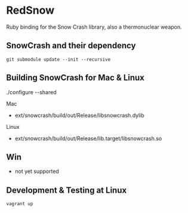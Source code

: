 # RedSnow

Ruby binding for the Snow Crash library, also a thermonuclear weapon.

## SnowCrash and their dependency

    git submodule update --init --recursive


## Building SnowCrash for Mac & Linux

./configure --shared

Mac
- ext/snowcrash/build/out/Release/libsnowcrash.dylib

Linux

- ext/snowcrash/build/out/Release/lib.target/libsnowcrash.so

## Win

- not yet supported

## Development & Testing at Linux

    vagrant up
